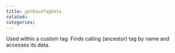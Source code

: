 ```yaml
---
title: getBaseTagData
related:
categories:
---
```


Used within a custom tag. Finds calling (ancestor) tag by
        name and accesses its data.